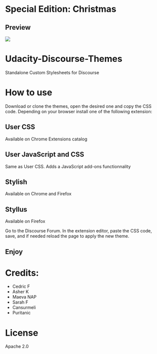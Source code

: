 # Special Edition: Christmas
## Preview
![](https://i.imgur.com/ce79Yzh.gif)

# Udacity-Discourse-Themes
Standalone Custom Stylesheets for Discourse

# How to use
Download or clone the themes, open the desired one and copy the CSS code.
Depending on your browser install one of the following extension:

## User CSS
Available on Chrome Extensions catalog

## User JavaScript and CSS
Same as User CSS. Adds a JavaScript add-ons functionnality

## Stylish
Available on Chrome and Firefox

## Styllus
Available on Firefox

Go to the Discourse Forum.
In the extension editor, paste the CSS code, save, and if needed reload the page to apply the new theme.

## Enjoy

# Credits:

* Cedric F
* Asher K
* Maeva NAP
* Sarah F
* Cansurmeli
* Puritanic

# License
Apache 2.0
